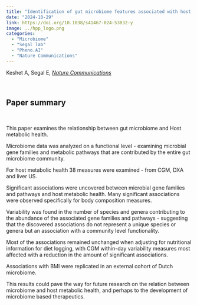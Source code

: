 ```yaml
---
title: "Identification of gut microbiome features associated with host metabolic health in a large population-based cohort"
date: "2024-10-29"
link: https://doi.org/10.1038/s41467-024-53832-y
image: ../hpp_logo.png
categories:
  - "Microbiome"
  - "Segal lab"
  - "Pheno.AI"
  - "Nature Communications"
---
```


Keshet A, Segal E, [*Nature Communications*](https://doi.org/10.1038/s41467-024-53832-y)



<br/>

## Paper summary

<br/>

This paper examines the relationship between gut microbiome and Host metabolic health.

Microbiome data was analyzed on a functional level - examining microbial gene families and metabolic pathways that are contributed by the entire gut microbiome community. 

For host metabolic health 38 measures were examined - from CGM, DXA and liver US.

Significant associations were uncovered between microbial gene families and pathways and host metabolic health. Many significant associations were observed specifically for body composition measures.

Variability was found in the number of species and genera contributing to the abundance of the associated gene families and pathways - suggesting that the discovered associations do not represent a unique species or genera but an association with a community level functionality.

Most of the associations remained unchanged when adjusting for nutritional information for diet logging, with CGM within-day variability measures most affected with a reduction in the amount of significant associations.

Associations with BMI were replicated in an external cohort of Dutch microbiome.

This results could pave the way for future research on the relation between microbiome and host metabolic health, and perhaps to the development of microbiome based therapeutics.